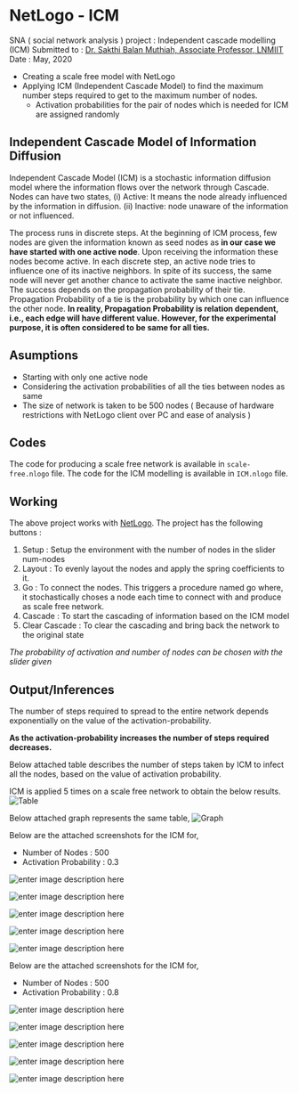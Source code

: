 # NetLogo - ICM

SNA ( social network analysis ) project : Independent cascade modelling (ICM)
Submitted to : [Dr. Sakthi Balan Muthiah, Associate Professor, LNMIIT](https://www.lnmiit.ac.in/Department/CSE/Department_FacultyProfile.aspx?nDeptID=212)
Date : May, 2020

 - Creating a scale free model with NetLogo
 - Applying ICM (Independent Cascade Model) to find the maximum number steps required to get to the maximum number of nodes.
	 - Activation probabilities for the pair of nodes which is needed for ICM are assigned randomly

## Independent Cascade Model of Information Diffusion

Independent Cascade Model (ICM) is a stochastic information diffusion model where the information flows over the network through Cascade. Nodes can have two states, (i) Active: It means the node already influenced by the information in diffusion. (ii) Inactive: node unaware of the information or not influenced.

The process runs in discrete steps. At the beginning of ICM process, few nodes are given the information known as seed nodes as **in our case we have started with one active node**. Upon receiving the information these nodes become active. In each discrete step, an active node tries to influence one of its inactive neighbors. In spite of its success, the same node will never get another chance to activate the same inactive neighbor. The success depends on the propagation probability of their tie. Propagation Probability of a tie is the probability by which one can influence the other node. **In reality, Propagation Probability is relation dependent, i.e., each edge will have different value. However, for the experimental purpose, it is often considered to be same for all ties.**

## Asumptions
- Starting with only one active node
- Considering the activation probabilities of all the ties between nodes as same
- The size of network is taken to be 500 nodes ( Because of hardware restrictions with NetLogo client over PC and ease of analysis )

## Codes
The code for producing a scale free network is available in `scale-free.nlogo` file. The code for the ICM modelling is available in `ICM.nlogo` file.

## Working
The above project works with [NetLogo](https://netlogoweb.org/). 
The project has the following buttons :
1. Setup : Setup the environment with the number of nodes in the slider num-nodes
2. Layout : To evenly layout the nodes and apply the spring coefficients to it.
3. Go : To connect the nodes. This triggers a procedure named go where, it stochastically choses a node each time to connect with and produce as scale free network.
4. Cascade : To start the cascading of information based on the ICM model
5. Clear Cascade : To clear the cascading and bring back the network to the original state

*The probability of activation and number of nodes can be chosen with the slider given*


## Output/Inferences

The number of steps required to spread to the entire network depends exponentially on the value of the activation-probability.

**As the activation-probability increases the number of steps required decreases.**

Below attached table describes the number of steps taken by ICM to infect all the nodes, based on the value of activation probability. 

ICM is applied 5 times on a scale free network to obtain the below results.
![Table](https://i.ibb.co/6PXP8F1/Screenshot-from-2020-05-16-22-08-21.png)

Below attached graph represents the same table,
![Graph](https://i.ibb.co/n86g8Lp/ICM-Model-Performance.png)


Below are the attached screenshots for the ICM for, 
- Number of Nodes : 500
- Activation Probability : 0.3

![enter image description here](https://i.ibb.co/wpHH49K/0-3-1.png)

![enter image description here](https://i.ibb.co/Vxnt4mg/0-3-2.png)

![enter image description here](https://i.ibb.co/g7nTmKj/0-3-3.png)

![enter image description here](https://i.ibb.co/kqqy8vb/0-3-4.png)

![enter image description here](https://i.ibb.co/B2yqXvw/0-3-5.png)

Below are the attached screenshots for the ICM for, 
- Number of Nodes : 500
- Activation Probability : 0.8

![enter image description here](https://i.ibb.co/ctkphnV/0-8-1.png)

![enter image description here](https://i.ibb.co/6JtZMxt/0-8-2.png)

![enter image description here](https://i.ibb.co/qgpPzr4/0-8-3.png)

![enter image description here](https://i.ibb.co/JskYXz4/0-8-4.png)

![enter image description here](https://i.ibb.co/mBDXLDs/0-8-5.png)



